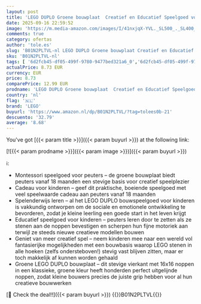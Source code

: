 ```yaml
---
layout: post
title: 'LEGO DUPLO Groene bouwplaat  Creatief en Educatief Speelgoed voor Peuters vanaf 18 maanden  Displaybasis Stimuleert Fantasierijke Rollenspellen  Montessori Cadeau voor Jongens en Meisjes 10460'
date: 2025-09-16 22:59:52
image: 'https://m.media-amazon.com/images/I/41nxjqX-YVL._SL500_._SL400_.jpg'
comments: true
category: ofertas
author: 'tole.es'
slug: 'B01N2PLTVL-nl LEGO DUPLO Groene bouwplaat Creatief en Educatief...'
sku: 'B01N2PLTVL-nl'
tags: [ '6d2fcb45-df05-499f-9780-9477bed321a6_0','6d2fcb45-df05-499f-9780-9477bed321a6_501','Arborist Merchandising Root','Bouw- & constructiespeelgoed','Creatieve spellen','Educatief speelgoed','Montessori','Self Service','Special Features Stores','Speelgoed & spellen','Speelgoedbouwsets','lego','🇳🇱', ]
actualPrice: 8.73 EUR
currency: EUR
price: 8.73
comparePrice: 12.99 EUR
prodname: 'LEGO DUPLO Groene bouwplaat  Creatief en Educatief Speelgoed voor Peuters vanaf 18 maanden  Displaybasis Stimuleert Fantasierijke Rollenspellen  Montessori Cadeau voor Jongens en Meisjes 10460'
country: 'nl'
flag: '🇳🇱'
brand: 'LEGO'
buyurl: 'https://www.amazon.nl/dp/B01N2PLTVL/?tag=tolees0b-21'
descuento: '32.79'
average: '8.68'
---
```


You've got [{{< param title >}}]({{< param buyurl >}}) at the following link:

[![{{< param prodname >}}]({{< param image >}})]({{< param buyurl >}})

ℹ️:

- Montessori speelgoed voor peuters – de groene bouwplaat biedt peuters vanaf 18 maanden een stevige basis voor creatief speelplezier
- Cadeau voor kinderen – geef dit praktische, boeiende speelgoed met veel speelwaarde cadeau aan peuters vanaf 18 maanden
- Spelenderwijs leren – al het LEGO DUPLO bouwspeelgoed voor kinderen is vakkundig ontworpen om de sociale en emotionele ontwikkeling te bevorderen, zodat je kleine leerling een goede start in het leven krijgt
- Educatief speelgoed voor kinderen – peuters leren door te zetten als ze stenen aan de noppen bevestigen en scherpen hun fijne motoriek aan terwijl ze steeds nieuwe creatieve modellen bouwen
- Geniet van meer creatief spel – neem kinderen mee naar een wereld vol fantasierijke mogelijkheden met een bouwbasis waarop LEGO stenen in alle hoeken (zelfs ondersteboven!) stevig vast blijven zitten, maar er toch makkelijk af kunnen worden gehaald
- Groene LEGO DUPLO bouwplaat – dit stevige vierkant met 16x16 noppen in een klassieke, groene kleur heeft honderden perfect uitgelijnde noppen, zodat kleine bouwers precies de juiste grip hebben voor al hun creatieve bouwwerken

[🛒 Check the deal!!]({{< param buyurl >}})
{{<world>}}B01N2PLTVL{{</world>}}
